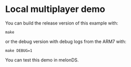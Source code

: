 # Local multiplayer demo

You can build the release version of this example with:

```
make
```

or the debug version with debug logs from the ARM7 with:

```
make DEBUG=1
```

You can test this demo in melonDS.
